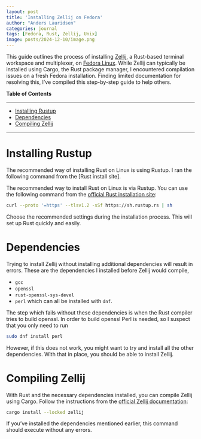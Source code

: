 ```yaml
---
layout: post
title: 'Installing Zellij on Fedora'
author: "Anders Lauridsen"
categories: journal
tags: [Fedora, Rust, Zellij, Unix]
image: posts/2024-12-10/image.png
---
```


This guide outlines the process of installing [Zellij](https://zellij.dev/),
a Rust-based terminal workspace and multiplexer, on [Fedora Linux](https://fedoraproject.org/). While Zellij
can typically be installed using Cargo, the Rust package manager, I encountered
compilation issues on a fresh Fedora installation. Finding limited documentation
for resolving this, I’ve compiled this step-by-step guide to help others.

**Table of Contents**

---

- [Installing Rustup](#installing-rustup)
- [Dependencies](#dependencies)
- [Compiling Zellij](#compiling-zellij)

---

# Installing Rustup
The recommended way of installing Rust on Linux is using Rustup.
I ran the following command from the [Rust install site].

The recommended way to install Rust on Linux is via Rustup. You can use the following
command from the [official Rust installation site](https://www.rust-lang.org/tools/install):

```sh
curl --proto '=https' --tlsv1.2 -sSf https://sh.rustup.rs | sh
```
Choose the recommended settings during the installation process.
This will set up Rust quickly and easily.

# Dependencies
Trying to install Zellij without installing additional dependencies will result
in errors. These are the dependencies I installed before Zellij would compile,
- `gcc`
- `openssl`
- `rust-openssl-sys-devel`
- `perl`
which can all be installed with `dnf`.

The step which fails without these dependencies is when the Rust compiler tries to build
openssl. In order to build openssl Perl is needed, so I suspect that you only need to run

```sh
sudo dnf install perl
```

However, if this does not work, you might want to try and install all the other
dependencies. With that in place, you should be able to install Zellij.

# Compiling Zellij
With Rust and the necessary dependencies installed, you can compile Zellij using Cargo.
Follow the instructions from the [official Zellij documentation](https://zellij.dev/documentation/installation.html):
```sh
cargo install --locked zellij
```

If you’ve installed the dependencies mentioned earlier, this command should execute without any errors.